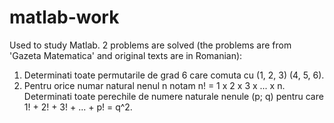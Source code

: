 # matlab-work

Used to study Matlab. 2 problems are solved (the problems are from 'Gazeta Matematica' and original texts are in Romanian):
1. Determinati toate permutarile de grad 6 care comuta cu (1, 2, 3) (4, 5, 6).
2. Pentru orice numar natural nenul n notam n! = 1 x 2 x 3 x ... x n. Determinati toate perechile de numere naturale nenule (p; q) pentru care 1! + 2! + 3! + ... + p! = q^2.
